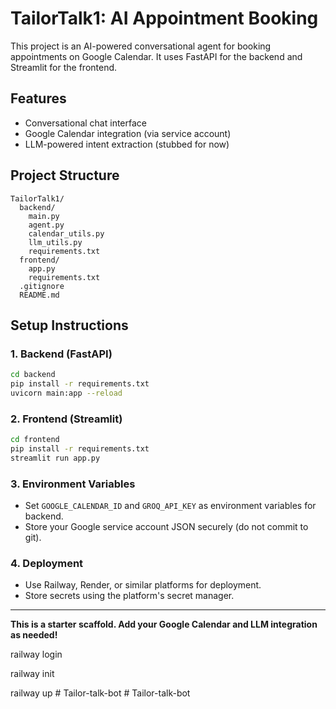 # TailorTalk1: AI Appointment Booking

This project is an AI-powered conversational agent for booking appointments on Google Calendar. It uses FastAPI for the backend and Streamlit for the frontend.

## Features
- Conversational chat interface
- Google Calendar integration (via service account)
- LLM-powered intent extraction (stubbed for now)

## Project Structure
```
TailorTalk1/
  backend/
    main.py
    agent.py
    calendar_utils.py
    llm_utils.py
    requirements.txt
  frontend/
    app.py
    requirements.txt
  .gitignore
  README.md
```

## Setup Instructions

### 1. Backend (FastAPI)
```sh
cd backend
pip install -r requirements.txt
uvicorn main:app --reload
```

### 2. Frontend (Streamlit)
```sh
cd frontend
pip install -r requirements.txt
streamlit run app.py
```

### 3. Environment Variables
- Set `GOOGLE_CALENDAR_ID` and `GROQ_API_KEY` as environment variables for backend.
- Store your Google service account JSON securely (do not commit to git).

### 4. Deployment
- Use Railway, Render, or similar platforms for deployment.
- Store secrets using the platform's secret manager.

---

**This is a starter scaffold. Add your Google Calendar and LLM integration as needed!** 

railway login 

railway init 

railway up #   T a i l o r - t a l k - b o t  
 #   T a i l o r - t a l k - b o t  
 